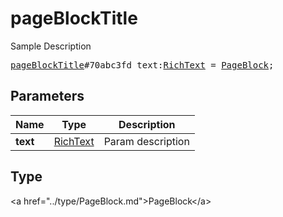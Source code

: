 # pageBlockTitle

Sample Description

<pre>
<a href="../constructor/pageBlockTitle.md">pageBlockTitle</a>#70abc3fd text:<a href="../type/RichText.md">RichText</a> = <a href="../type/PageBlock.md">PageBlock</a>;
</pre>

## Parameters

| Name | Type | Description |
|------|:----:|-------------|
| **text** | <a href="../type/RichText.md">RichText</a> | Param description |

## Type

&lt;a href=&#34;../type/PageBlock.md&#34;&gt;PageBlock&lt;/a&gt;
